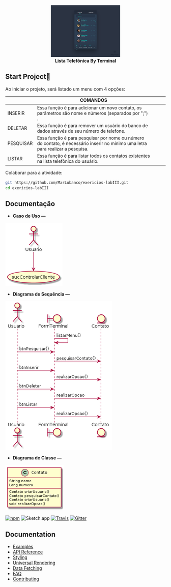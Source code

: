 

<div align="center">
      <img alt="react-sketchapp" src="contacts_ui_design-.png" style="max-height:163px; width:100; height: auto; max-width:100%" />
</div>

<div align="center">
  <strong>Lista Telefônica By Terminal</strong>
</div>

## Start Project🏃‍

Ao iniciar o projeto, será listado um menu com 4 opções:

| |COMANDOS|  |  | |
|---|---|---|---|---|
INSERIR|Essa função é para adicionar um novo contato, os parâmetros são nome e números (separados por ";") . | | | | |
DELETAR|  Essa função é para remover um usuário do banco de dados através de seu número de telefone.||| | |
PESQUISAR | Essa função é para pesquisar por nome ou número do contato, é necessário inserir no minimo uma letra para realizar a pesquisa.  | | | | |
LISTAR |Essa função é para listar todos os contatos existentes na lista telefônica do usuário.  ||| | |


Colaborar para a atividade:

```bash
git https://github.com/MarLubanco/exericios-labIII.git
cd exericios-labIII

```

## Documentação
- **Caso de Uso —** 

![readme-intro](documentacao/caso-uso/caso-de-uso-final.png)

- **Diagrama de Sequência —** 

![readme-intro](documentacao/diagrama-sequencia/diagrama-sequencia-final.png)

- **Diagrama de Classe —** 

![readme-intro](documentacao/diagrama-classe/diagrama-classe-final.png)

[![npm](https://img.shields.io/npm/v/react-sketchapp.svg)](https://www.npmjs.com/package/react-sketchapp) ![Sketch.app](https://img.shields.io/badge/Sketch.app-43--50-brightgreen.svg) [![Travis](https://img.shields.io/travis/rust-lang/rust.svg)](https://travis-ci.org/airbnb/react-sketchapp) [![Gitter](https://img.shields.io/gitter/room/nwjs/nw.js.svg)](https://gitter.im/react-sketchapp/Lobby)

## Documentation

- [Examples](http://airbnb.io/react-sketchapp/docs/examples.html)
- [API Reference](http://airbnb.io/react-sketchapp/docs/API.html)
- [Styling](http://airbnb.io/react-sketchapp/docs/styling.html)
- [Universal Rendering](http://airbnb.io/react-sketchapp/docs/guides/universal-rendering.html)
- [Data Fetching](http://airbnb.io/react-sketchapp/docs/guides/data-fetching.html)
- [FAQ](http://airbnb.io/react-sketchapp/docs/FAQ.html)
- [Contributing](http://airbnb.io/react-sketchapp/CONTRIBUTING.html)
